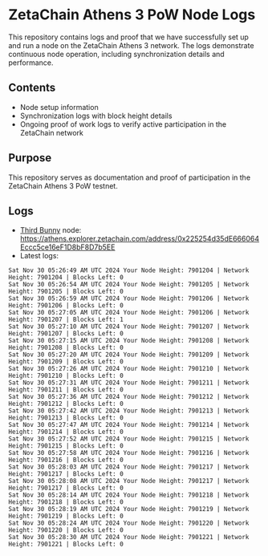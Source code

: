 # ZetaChain Athens 3 PoW Node Logs
This repository contains logs and proof that we have successfully set up and run a node on the ZetaChain Athens 3 network. The logs demonstrate continuous node operation, including synchronization details and performance.

## Contents
- Node setup information
- Synchronization logs with block height details
- Ongoing proof of work logs to verify active participation in the ZetaChain network

## Purpose
This repository serves as documentation and proof of participation in the ZetaChain Athens 3 PoW testnet.

## Logs

- [Third Bunny](https://thirdbunny.xyz/) node: https://athens.explorer.zetachain.com/address/0x225254d35dE666064Eccc5ce16eF1D8bF8D7b5EE
- Latest logs:
```
Sat Nov 30 05:26:49 AM UTC 2024 Your Node Height: 7901204 | Network Height: 7901204 | Blocks Left: 0
Sat Nov 30 05:26:54 AM UTC 2024 Your Node Height: 7901205 | Network Height: 7901205 | Blocks Left: 0
Sat Nov 30 05:26:59 AM UTC 2024 Your Node Height: 7901206 | Network Height: 7901206 | Blocks Left: 0
Sat Nov 30 05:27:05 AM UTC 2024 Your Node Height: 7901206 | Network Height: 7901207 | Blocks Left: 1
Sat Nov 30 05:27:10 AM UTC 2024 Your Node Height: 7901207 | Network Height: 7901207 | Blocks Left: 0
Sat Nov 30 05:27:15 AM UTC 2024 Your Node Height: 7901208 | Network Height: 7901208 | Blocks Left: 0
Sat Nov 30 05:27:20 AM UTC 2024 Your Node Height: 7901209 | Network Height: 7901209 | Blocks Left: 0
Sat Nov 30 05:27:26 AM UTC 2024 Your Node Height: 7901210 | Network Height: 7901210 | Blocks Left: 0
Sat Nov 30 05:27:31 AM UTC 2024 Your Node Height: 7901211 | Network Height: 7901211 | Blocks Left: 0
Sat Nov 30 05:27:36 AM UTC 2024 Your Node Height: 7901212 | Network Height: 7901212 | Blocks Left: 0
Sat Nov 30 05:27:42 AM UTC 2024 Your Node Height: 7901213 | Network Height: 7901213 | Blocks Left: 0
Sat Nov 30 05:27:47 AM UTC 2024 Your Node Height: 7901214 | Network Height: 7901214 | Blocks Left: 0
Sat Nov 30 05:27:52 AM UTC 2024 Your Node Height: 7901215 | Network Height: 7901215 | Blocks Left: 0
Sat Nov 30 05:27:58 AM UTC 2024 Your Node Height: 7901216 | Network Height: 7901216 | Blocks Left: 0
Sat Nov 30 05:28:03 AM UTC 2024 Your Node Height: 7901217 | Network Height: 7901217 | Blocks Left: 0
Sat Nov 30 05:28:08 AM UTC 2024 Your Node Height: 7901217 | Network Height: 7901217 | Blocks Left: 0
Sat Nov 30 05:28:14 AM UTC 2024 Your Node Height: 7901218 | Network Height: 7901218 | Blocks Left: 0
Sat Nov 30 05:28:19 AM UTC 2024 Your Node Height: 7901219 | Network Height: 7901219 | Blocks Left: 0
Sat Nov 30 05:28:24 AM UTC 2024 Your Node Height: 7901220 | Network Height: 7901220 | Blocks Left: 0
Sat Nov 30 05:28:30 AM UTC 2024 Your Node Height: 7901221 | Network Height: 7901221 | Blocks Left: 0
```
